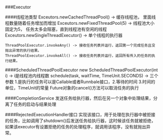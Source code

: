 ###Executor

####线程池类型
    Exceutors.newCachedThreadPool() -> 缓存线程池， 里面线程数量随着任务增加而增加
    Exceutors.newFixedThreadPool(5) -> 线程池大小固定为5， 任务太多会阻塞，直到线程池有空闲的线程
    Exceutors.newSingleThreadExecutor() -> 单个线程的执行器
    
    ThreadPoolExecutor.invokeAny() -> 接收任务列表并运行，返回第一个完成任务且没抛出异常的执行结果。
    ThreadPoolExecutor.invokeAll() -> 接收任务列表并运行，返回所有传入的任务的执行结果。
    
####ScheduledThreadPoolExecutor 
    new ScheduledThreadPoolExecutor(int i) -> i是线程池内线程数
    schedule(task, waitTime, TimeUnit.SECONDS) -> 三个参数 1.是执行的任务可以是Callable或者Runnbale接口，2.等待的时间 3.时间的单位，TimeUnit的常量
    Future对象的cancel()方法可以取消任务的执行
    
####CompletionService
    发送任务给执行器，然后在另一个对象中处理结果，分离了任务的启动与结果处理
    
####RejectedExecutionHandler接口
    实现该接口，用于处理在执行器中被拒接的任务，比如调用了shutdown()后发送任务给执行器，这时候该任务就被拒绝，如果该executor有设置拒绝的任务的处理程序，就调用该程序，没有就抛出异常。